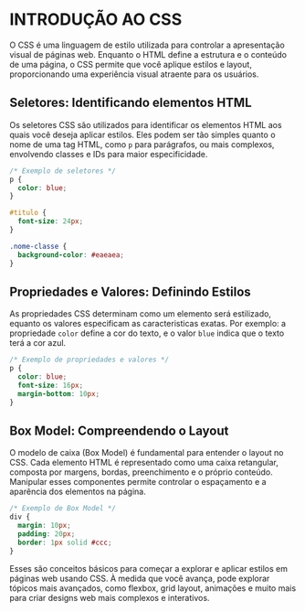 # INTRODUÇÃO AO CSS

O CSS é uma linguagem de estilo utilizada para controlar a apresentação visual de páginas web. Enquanto o HTML define a estrutura e o conteúdo de uma página, o CSS permite que você aplique estilos e layout, proporcionando uma experiência visual atraente para os usuários.

## Seletores: Identificando elementos HTML

Os seletores CSS são utilizados para identificar os elementos HTML aos quais você deseja aplicar estilos. Eles podem ser tão simples quanto o nome de uma tag HTML, como `p` para parágrafos, ou mais complexos, envolvendo classes e IDs para maior especificidade.

```css
/* Exemplo de seletores */
p {
  color: blue;
}

#titulo {
  font-size: 24px;
}

.nome-classe {
  background-color: #eaeaea;
}
```

## Propriedades e Valores: Definindo Estilos

As propriedades CSS determinam como um elemento será estilizado, equanto os valores especificam as caracteristicas exatas. Por exemplo: a propriedade `color` define a cor do texto, e o valor `blue` indica que o texto terá a cor azul.

```css
/* Exemplo de propriedades e valores */
p {
  color: blue;
  font-size: 16px;
  margin-bottom: 10px;
}
```

## Box Model: Compreendendo o Layout

O modelo de caixa (Box Model) é fundamental para entender o layout no CSS. Cada elemento HTML é representado como uma caixa retangular, composta por margens, bordas, preenchimento e o próprio conteúdo. Manipular esses componentes permite controlar o espaçamento e a aparência dos elementos na página.

```css
/* Exemplo de Box Model */
div {
  margin: 10px;
  padding: 20px;
  border: 1px solid #ccc;
}
```

Esses são conceitos básicos para começar a explorar e aplicar estilos em páginas web usando CSS. À medida que você avança, pode explorar tópicos mais avançados, como flexbox, grid layout, animações e muito mais para criar designs web mais complexos e interativos.
